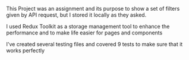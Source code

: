 This Project was an assignment and its purpose to show a set of filters given by API request, but I stored it locally as they asked.

I used Redux Toolkit as a storage management tool to enhance the performance and to make life easier for pages and components

I've created several testing files and covered 9 tests to make sure that it works perfectly
